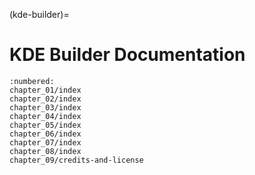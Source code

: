 (kde-builder)=
# KDE Builder Documentation

```{toctree}
:numbered:
chapter_01/index
chapter_02/index
chapter_03/index
chapter_04/index
chapter_05/index
chapter_06/index
chapter_07/index
chapter_08/index
chapter_09/credits-and-license
```
